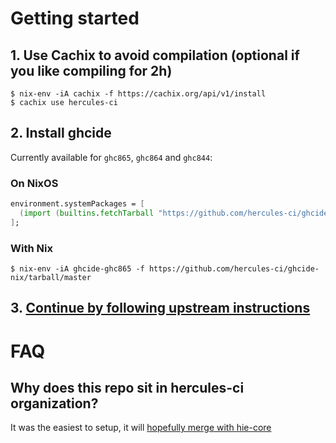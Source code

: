# Getting started

## 1. Use Cachix to avoid compilation (optional if you like compiling for 2h)

    $ nix-env -iA cachix -f https://cachix.org/api/v1/install
    $ cachix use hercules-ci

## 2. Install ghcide

Currently available for `ghc865`, `ghc864` and `ghc844`:

### On NixOS

```nix
environment.systemPackages = [
  (import (builtins.fetchTarball "https://github.com/hercules-ci/ghcide-nix/tarball/master") {}).ghcide-ghc865
];
```

### With Nix

    $ nix-env -iA ghcide-ghc865 -f https://github.com/hercules-ci/ghcide-nix/tarball/master

## 3. [Continue by following upstream instructions](https://github.com/digital-asset/ghcide#test-ghcide)

# FAQ

## Why does this repo sit in hercules-ci organization?

It was the easiest to setup, it will [hopefully merge with hie-core](https://github.com/hercules-ci/ghcide-nix)
